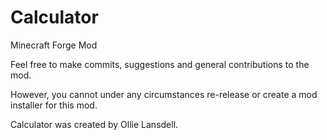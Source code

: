 # Calculator
Minecraft Forge Mod

Feel free to make commits, suggestions and general contributions to the mod.

However, you cannot under any circumstances re-release or create a mod installer for this mod.


Calculator was created by Ollie Lansdell.
